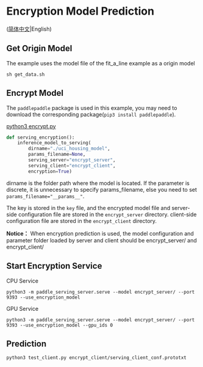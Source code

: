 # Encryption Model Prediction

([简体中文](README_CN.md)|English)

## Get Origin Model

The example uses the model file of the fit_a_line example as a origin model

```
sh get_data.sh
```

## Encrypt Model

The `paddlepaddle` package is used in this example, you may need to download the corresponding package(`pip3 install paddlepaddle`).

[python3 encrypt.py](./encrypt.py)

[//file]:#encrypt.py
``` python
def serving_encryption():
    inference_model_to_serving(
        dirname="./uci_housing_model",
        params_filename=None,
        serving_server="encrypt_server",
        serving_client="encrypt_client",
        encryption=True)
```
dirname is the folder path where the model is located. If the parameter is discrete, it is unnecessary to specify params_filename, else you need to set `params_filename="__params__"`.

The key is stored in the `key` file, and the encrypted model file and server-side configuration file are stored in the `encrypt_server` directory.
client-side configuration file are stored in the `encrypt_client` directory.

**Notice：** When encryption prediction is used, the model configuration and parameter folder loaded by server and client should be encrypt_server/ and encrypt_client/
## Start Encryption Service
CPU Service
```
python3 -m paddle_serving_server.serve --model encrypt_server/ --port 9393 --use_encryption_model
```
GPU Service
```
python3 -m paddle_serving_server.serve --model encrypt_server/ --port 9393 --use_encryption_model --gpu_ids 0
```

## Prediction
```
python3 test_client.py encrypt_client/serving_client_conf.prototxt
```
